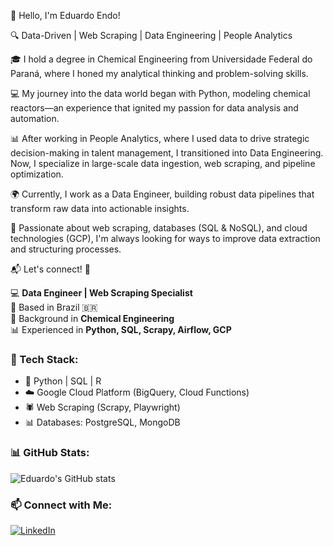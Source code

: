 👋 Hello, I'm Eduardo Endo!

🔍 Data-Driven | Web Scraping | Data Engineering | People Analytics

🎓 I hold a degree in Chemical Engineering from Universidade Federal do Paraná, where I honed my analytical thinking and problem-solving skills.

💻 My journey into the data world began with Python, modeling chemical reactors—an experience that ignited my passion for data analysis and automation.

📊 After working in People Analytics, where I used data to drive strategic decision-making in talent management, I transitioned into Data Engineering. Now, I specialize in large-scale data ingestion, web scraping, and pipeline optimization.

🌍 Currently, I work as a Data Engineer, building robust data pipelines that transform raw data into actionable insights.

🚀 Passionate about web scraping, databases (SQL & NoSQL), and cloud technologies (GCP), I'm always looking for ways to improve data extraction and structuring processes.

📬 Let's connect! 🚀

💻 **Data Engineer | Web Scraping Specialist**  
📍 Based in Brazil 🇧🇷  
🔬 Background in **Chemical Engineering**  
📊 Experienced in **Python, SQL, Scrapy, Airflow, GCP**  

### 🔧 Tech Stack:
- 🐍 Python | SQL | R
- ☁️ Google Cloud Platform (BigQuery, Cloud Functions)
- 🕷️ Web Scraping (Scrapy, Playwright)
- 📊 Databases: PostgreSQL, MongoDB

### 📊 GitHub Stats:
![Eduardo's GitHub stats](https://github-readme-stats.vercel.app/api?username=endoeduardo&show_icons=true&theme=dark)

### 📫 Connect with Me:
[![LinkedIn](https://img.shields.io/badge/LinkedIn-eduardoendo-blue?logo=linkedin)](https://www.linkedin.com/in/eduardo-endo-0a46a5138/)

